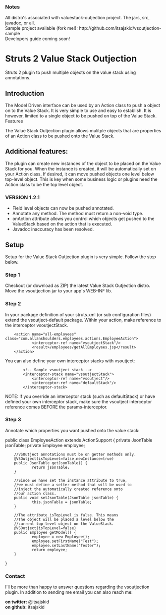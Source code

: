 <h3>Notes</h3>
All distro's associated with valuestack-outjection project. The jars, src, javadoc, or all.<br/>
Sample project available (fork me!): http://github.com/itsajskid/vsoutjection-sample<br/>
Developers guide coming soon!

<h1>Struts 2 Value Stack Outjection</h1>
Struts 2 plugin to push multiple objects on the value stack using annotations.

<h2>Introduction</h2>
<p>
The Model Driven interface can be used by an Action class to push a object on to the Value Stack. It is very simple to use and easy to establish. It is however, limited to a single object to be pushed on top of the Value Stack.
Features
</p>
<p>
The Value Stack Outjection plugin allows mulitple objects that are properties of an Action class to be pushed onto the Value Stack.
</p>

<h2>Additional features:</h2>

The plugin can create new instances of the object to be placed on the Value Stack for you. When the instance is created, it will be automatically set on your Action class. If desired, it can move pushed objects one level below top-level object. This is key when some business logic or plugins need the Action class to be the top level object.

<h3>VERSION 1.2.1</h3>

- Field level objects can now be pushed annotated.
- Annotate any method. The method must return a non-void type.
- onAction attribute allows you control which objects get pushed to the ValueStack based on the action that is executed.
- Javadoc inaccuracy has been resolved.

<h2>Setup</h2>

Setup for the Value Stack Outjection plugin is very simple. Follow the step below.

<h3>Step 1</h3>
Checkout (or download as ZIP) the latest Value Stack Outjection distro. Move the vsoutjection jar to your app's WEB-INF lib.

<h3>Step 2</h3>
In your package definition of your struts.xml (or sub configuration files) extend the vsoutject-default package. Within your action, make reference to the interceptor vsoutjectStack.

 <package name="xyz-employees" namespace="/employees" extends="vsoutject-default">
    
        <action name="all-employees" class="com.allanshoulders.employees.actions.EmployeeAction">
                <interceptor-ref name="vsoutjectStack"/>
                <result>/employees/getAllEmployees.jsp</result>
        </action>
 </package>

You can also define your own interceptor stacks with vsoutject:

            <!-- Sample vsoutject stack -->
            <interceptor-stack name="vsoutjectStack">
                <interceptor-ref name="vsoutject"/>
                <interceptor-ref name="defaultStack"/>
            </interceptor-stack>

NOTE: If you override an interceptor stack (such as defaultStack) or have defined your own interceptor stack, make sure the vsoutject interceptor reference comes BEFORE the params-interceptor.

<h3>Step 3</h3>
Annotate which properties you want pushed onto the value stack:

public class EmployeeAction extends ActionSupport {
        private JsonTable jsonTable;
        private Employee employee;
        
        //VSOutject annotations must be on getter methods only.
        @VSOutject(isTopLevel=false,newInstance=true)
        public JsonTable getJsonTable() {
                return jsonTable;
        }

        //Since we have set the instance attribute to true,
        //we must define a setter method that will be used to
        //inject the automatically created reference onto
        //our action class. 
        public void setJsonTable(JsonTable jsonTable) {
                this.jsonTable = jsonTable;
        }

        //The attribute isTopLevel is false. This means
        //The object will be placed a level below the
        //current top-level object on the ValueStack.
        @VSOutject(isTopLevel=false)
        public Employee getModel() {
                employee = new Employee();
                employee.setFirstName("Test");
                employee.setLastName("Tester");
                return employee;
        }       
}


<h3>Contact</h3>
I'll be more than happy to answer questions regarding the vsoutjection plugin. In addition to sending me email you can also reach me:

<b>on twitter:</b> @itsajskid<br/>
<b>on github:</b> itsajskid


